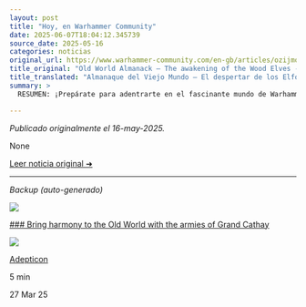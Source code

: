 ```yaml
---
layout: post
title: "Hoy, en Warhammer Community"
date: 2025-06-07T18:04:12.345739
source_date: 2025-05-16
categories: noticias
original_url: https://www.warhammer-community.com/en-gb/articles/ozijmoha/old-world-almanack-the-awakening-of-the-wood-elves/
title_original: "Old World Almanack – The awakening of the Wood Elves - Warhammer Community"
title_translated: "Almanaque del Viejo Mundo – El despertar de los Elfos del Bosque - Comunidad Warhammer"
summary: >
  RESUMEN: ¡Prepárate para adentrarte en el fascinante mundo de Warhammer con el nuevo Almanaque del Viejo Mundo! Este emocionante lanzamiento nos lleva al corazón de los bosques encantados, donde los Elfos del Bosque están despertando de su letargo. Descubre cómo estas misteriosas criaturas se preparan para reclamar su lugar en el Viejo Mundo, con nuevas estrategias y alianzas que prometen cambiar el curso de la historia. No te pierdas esta oportunidad de explorar las maravillas y peligros que aguardan en los rincones más oscuros del bosque.

---
```


*Publicado originalmente el 16-may-2025.*

None

[Leer noticia original ➜](https://www.warhammer-community.com/en-gb/articles/ozijmoha/old-world-almanack-the-awakening-of-the-wood-elves/)

---

*Backup (auto-generado)*

![](https://assets.warhammer-community.com/feature07-zoxhoaxeix.jpg)

[### Bring harmony to the Old World with the armies of Grand Cathay](/en-gb/articles/luce8te0/bring-harmony-to-the-old-world-with-the-armies-of-grand-cathay/ "Bring harmony to the Old World with the armies of Grand Cathay")

![](https://assets.warhammer-community.com/gs-icon-dark_warhammer-theoldworld.svg)

[Adepticon](/en-gb/topics/adepticon/ "Adepticon")

5 min

27 Mar 25
